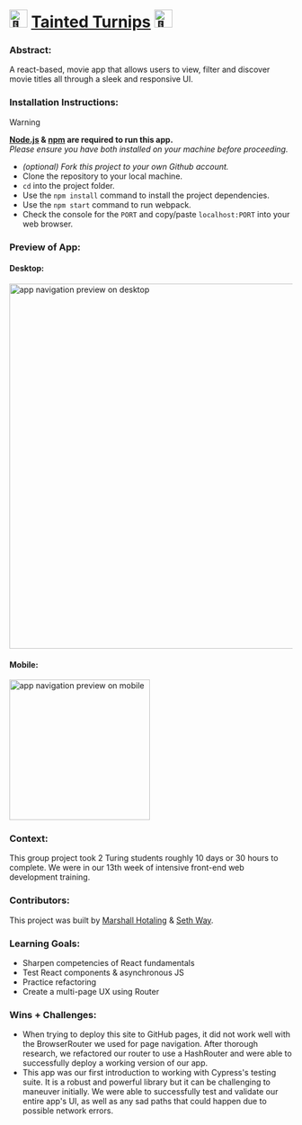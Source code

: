 # <picture><source srcset="https://fonts.gstatic.com/s/e/notoemoji/latest/1f37f/512.webp" type="image/webp"><img src="https://fonts.gstatic.com/s/e/notoemoji/latest/1f37f/512.gif" alt="🍿" width="32" height="32"></picture> [Tainted Turnips](https://seth-way.github.io/tainted-turnips/#/) <picture><source srcset="https://fonts.gstatic.com/s/e/notoemoji/latest/1f37f/512.webp" type="image/webp"><img src="https://fonts.gstatic.com/s/e/notoemoji/latest/1f37f/512.gif" alt="🍿" width="32" height="32"></picture>

### Abstract:
[//]: <> (Briefly describe what you built and its features. What problem is the app solving? How does this application solve that problem?)

A react-based, movie app that allows users to view, filter and discover movie titles all through a sleek and responsive UI.

### Installation Instructions:
[//]: <> (What steps does a person have to take to get your app cloned down and running?)

> [!WARNING]
> **[Node.js](https://nodejs.org/en) & [npm](https://www.npmjs.com/) are required to run this app.**<br>
> _Please ensure you have both installed on your machine before proceeding._

- _(optional) Fork this project to your own Github account._
- Clone the repository to your local machine.
- `cd` into the project folder.
- Use the `npm install` command to install the project dependencies.
- Use the `npm start` command to run webpack.
- Check the console for the `PORT` and copy/paste `localhost:PORT` into your web browser.

### Preview of App:
[//]: <> (Provide ONE gif or screenshot of your application - choose the "coolest" piece of functionality to show off.)

#### Desktop:
<picture><img src="/docs/desktop-navigation.gif" alt="app navigation preview on desktop" width="650px"/></picture>

#### Mobile:
<picture><img src="/docs/mobile-navigation.gif" alt="app navigation preview on mobile" width="250px"/></picture>

### Context:
[//]: <> (Give some context for the project here. How long did you have to work on it? How far into the Turing program are you?)

This group project took 2 Turing students roughly 10 days or 30 hours to complete. We were in our 13th week of intensive front-end web development training.

### Contributors:
[//]: <> (Who worked on this application? Link to their GitHubs.)

This project was built by [Marshall Hotaling](https://github.com/marshallhotaling) & [Seth Way](https://github.com/seth-way).

### Learning Goals:
[//]: <> (What were the learning goals of this project? What tech did you work with?)

- Sharpen competencies of React fundamentals
- Test React components & asynchronous JS
- Practice refactoring
- Create a multi-page UX using Router

### Wins + Challenges:
[//]: <> (What are 2-3 wins you have from this project? What were some challenges you faced - and how did you get over them?)

- When trying to deploy this site to GitHub pages, it did not work well with the BrowserRouter we used for page navigation. After thorough research, we refactored our router to use a HashRouter and were able to successfully deploy a working version of our app.
- This app was our first introduction to working with Cypress's testing suite. It is a robust and powerful library but it can be challenging to maneuver initially. We were able to successfully test and validate our entire app's UI, as well as any sad paths that could happen due to possible network errors.
